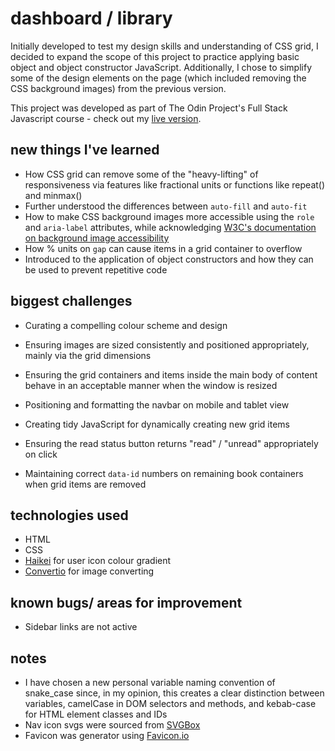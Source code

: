 # dashboard / library

Initially developed to test my design skills and understanding of CSS grid, I decided to expand the scope of this project to practice applying basic object and object constructor JavaScript. Additionally, I chose to simplify some of the design elements on the page (which included removing the CSS background images) from the previous version.

This project was developed as part of The Odin Project's Full Stack Javascript course - check out my [live version](https://j-mcQueen.github.io/top-dashboard/).

## new things I've learned

- How CSS grid can remove some of the "heavy-lifting" of responsiveness via features like fractional units or functions like repeat() and minmax()
- Further understood the differences between `auto-fill` and `auto-fit`
- How to make CSS background images more accessible using the `role` and `aria-label` attributes, while acknowledging [W3C's documentation on background image accessibility](https://www.w3.org/WAI/GL/2016/WD-WCAG20-TECHS-20160105/F39)
- How % units on `gap` can cause items in a grid container to overflow
- Introduced to the application of object constructors and how they can be used to prevent repetitive code

## biggest challenges

- Curating a compelling colour scheme and design
- Ensuring images are sized consistently and positioned appropriately, mainly via the grid dimensions
- Ensuring the grid containers and items inside the main body of content behave in an acceptable manner when the window is resized
- Positioning and formatting the navbar on mobile and tablet view

- Creating tidy JavaScript for dynamically creating new grid items
- Ensuring the read status button returns "read" / "unread" appropriately on click
- Maintaining correct `data-id` numbers on remaining book containers when grid items are removed

## technologies used

- HTML
- CSS
- [Haikei](https://app.haikei.app/) for user icon colour gradient
- [Convertio](https://convertio.co/) for image converting

## known bugs/ areas for improvement

- Sidebar links are not active

## notes

- I have chosen a new personal variable naming convention of snake_case since, in my opinion, this creates a clear distinction between variables, camelCase in DOM selectors and methods, and kebab-case for HTML element classes and IDs
- Nav icon svgs were sourced from [SVGBox](https://svgbox.net/)
- Favicon was generator using [Favicon.io](https://favicon.io/)